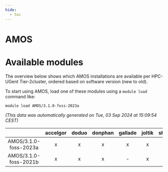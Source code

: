 ```yaml
---
hide:
  - toc
---
```


AMOS
====

# Available modules


The overview below shows which AMOS installations are available per HPC-UGent Tier-2cluster, ordered based on software version (new to old).

To start using AMOS, load one of these modules using a `module load` command like:

```shell
module load AMOS/3.1.0-foss-2023a
```

*(This data was automatically generated on Tue, 03 Sep 2024 at 15:09:54 CEST)*  

| |accelgor|doduo|donphan|gallade|joltik|shinx|skitty|
| :---: | :---: | :---: | :---: | :---: | :---: | :---: | :---: |
|AMOS/3.1.0-foss-2023a|x|x|x|x|x|x|x|
|AMOS/3.1.0-foss-2021b|x|x|x|-|x|-|x|
